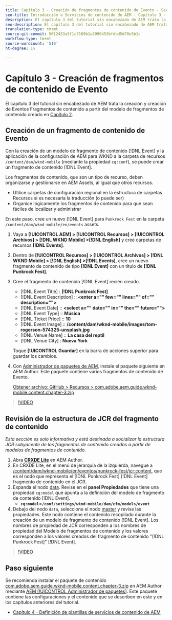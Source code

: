 ```yaml
---
title: Capítulo 3 - Creación de fragmentos de contenido de Evento - Servicios de contenido
seo-title: Introducción a Servicios de contenido de AEM - Capítulo 3 - Creación de fragmentos de contenido de Evento
description: El capítulo 3 del tutorial sin encabezado de AEM trata la creación y creación de fragmentos de contenido de Evento a partir del modelo de fragmentos de contenido creado en el capítulo 2.
seo-description: El capítulo 3 del tutorial sin encabezado de AEM trata la creación y creación de fragmentos de contenido de Evento a partir del modelo de fragmentos de contenido creado en el capítulo 2.
translation-type: tm+mt
source-git-commit: 5012433a5f1c7169b1a3996453bfdbd5d78e5b1c
workflow-type: tm+mt
source-wordcount: '510'
ht-degree: 1%

---
```



# Capítulo 3 - Creación de fragmentos de contenido de Evento

El capítulo 3 del tutorial sin encabezado de AEM trata la creación y creación de Eventos Fragmentos de contenido a partir del modelo de fragmentos de contenido creado en [Capítulo 2](./chapter-2.md).

## Creación de un fragmento de contenido de Evento

Con la creación de un modelo de fragmento de contenido [!DNL Event] y la aplicación de la configuración de AEM para WKND a la carpeta de recursos `/content/dam/wknd-mobile` (mediante la propiedad `cq:conf`), se puede crear un fragmento de contenido [!DNL Event].

Los fragmentos de contenido, que son un tipo de recurso, deben organizarse y gestionarse en AEM Assets, al igual que otros recursos.

* Utilice carpetas de configuración regional en la estructura de carpetas Recursos si es necesaria la traducción (o puede ser)
* Organice lógicamente los fragmentos de contenido para que sean fáciles de localizar y administrar

En este paso, cree un nuevo [!DNL Event] para `Punkrock Fest` en la carpeta `/content/dam/wknd-mobile/en/events` assets.

1. Vaya a **[!UICONTROL AEM] > [!UICONTROL Recursos] > [!UICONTROL Archivos] > [!DNL WKND Mobile] >[!DNL English]** y cree carpetas de recursos **[!DNL Events]**.
1. Dentro de **[!UICONTROL Recursos] > [!UICONTROL Archivos] > [!DNL WKND Mobile] > [!DNL English] >[!DNL Events]**, cree un nuevo fragmento de contenido de tipo **[!DNL Event]** con un título de **[!DNL Punkrock Fest]**.
1. Cree el fragmento de contenido [!DNL Event] recién creado.

   * [!DNL Event Title] : **[!DNL Punkrock Fest]**
   * [!DNL Event Description] ::  **&lt;enter a=&quot;&quot; few=&quot;&quot; lines=&quot;&quot; of=&quot;&quot; description=&quot;&quot;>**
   * [!DNL Event Date] ::  **&lt;select a=&quot;&quot; date=&quot;&quot; in=&quot;&quot; the=&quot;&quot; future=&quot;&quot;>**
   * [!DNL Event Type] ::  **Música**
   * [!DNL Ticket Price] ::  **10**
   * [!DNL Event Image] ::  **/content/dam/wknd-mobile/images/tom-rogerson-574325-unsplash.jpg**
   * [!DNL Venue Name] ::  **La casa del reptil**
   * [!DNL Venue City] : **Nueva York**

   Toque **[!UICONTROL Guardar]** en la barra de acciones superior para guardar los cambios.

1. Con [Administrador de paquetes de AEM](http://localhost:4502/crx/packmgr/index.jsp), instale el paquete siguiente en AEM Author. Este paquete contiene varios fragmentos de contenido de Evento.

   [Obtener archivo: GitHub > Recursos > com.adobe.aem.guide.wknd-mobile.content.chapter-3.zip](https://github.com/adobe/aem-guides-wknd-mobile/releases/latest)

>[!VIDEO](https://video.tv.adobe.com/v/28338/?quality=12&learn=on)

## Revisión de la estructura de JCR del fragmento de contenido

*Esta sección es solo informativa y está destinada a socializar la estructura JCR subyacente de los fragmentos de contenido creados a partir de modelos de fragmentos de contenido.*

1. Abra **[CRXDE Lite](http://localhost:4502/crx/de/index.jsp)** en AEM Author.
1. En CRXDE Lite, en el menú de jerarquía de la izquierda, navegue a [/content/dam/wknd-mobile/en/eventos/punkrock-fest/jcr:content](http://localhost:4502/crx/de/index.jsp#/content/dam/wknd-mobile/en/events/punkrock-fest/jcr:content), que es el nodo que representa el [!DNL Punkrock Fest] [!DNL Event] fragmento de contenido en el JCR.
1. Expanda el nodo [data](http://localhost:4502/crx/de/index.jsp#/content/dam/wknd-mobile/en/events/punkrock-fest/jcr:content/data/master).
Revise en el **panel Propiedades** que tiene una propiedad `cq:model` que apunta a la definición del modelo de fragmento de contenido [!DNL Event].
   * **`cq:model`**=**`/conf/settings/wknd-mobile/dam/cfm/models/event`**
1. Debajo del nodo `data`, seleccione el nodo [master](http://localhost:4502/crx/de/index.jsp#/content/dam/wknd-mobile/en/events/punkrock-fest/jcr:content/data/master) y revise las propiedades. Este nodo contiene el contenido recopilado durante la creación de un modelo de fragmento de contenido [!DNL Event]. Los nombres de propiedad de JCR corresponden a los nombres de propiedad del Modelo de fragmentos de contenido y los valores corresponden a los valores creados del fragmento de contenido &quot;[!DNL Punkrock Fest]&quot; [!DNL Event].

>[!VIDEO](https://video.tv.adobe.com/v/28356/?quality=12&learn=on)

## Paso siguiente

Se recomienda instalar el paquete de contenido [com.adobe.aem.guide.wknd-mobile.content.chapter-3.zip](https://github.com/adobe/aem-guides-wknd-mobile/releases/latest) en AEM Author mediante [AEM [!UICONTROL Administrador de paquetes]](http://localhost:4502/crx/packmgr/index.jsp). Este paquete contiene las configuraciones y el contenido que se describen en este y en los capítulos anteriores del tutorial.

* [Capítulo 4 - Definición de plantillas de servicios de contenido de AEM](./chapter-4.md)
